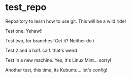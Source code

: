 # test_repo
Repository to learn how to use git. This will be a wild ride!

Test one. Yehaw!!

Test two, for branches! Get it? Neither do i

Test 2 and a half. calf. that's weird

Test in a new machine. Yes, it's Linux Mint... sorry!

Another test, this time, its Kubuntu... let's config!
